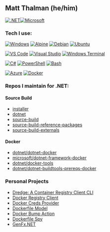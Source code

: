 ## Matt Thalman (he/him)

[![.NET](https://img.shields.io/badge/-principal%20software%20engineer-512BD4?style=for-the-badge&logo=.net&logoColor=white)](https://dot.net/)[![Microsoft](https://img.shields.io/badge/-Microsoft-5E5E5E?style=for-the-badge&logo=microsoft)](https://www.microsoft.com)

### Tech I use:

[![Windows](http://img.shields.io/badge/-Windows-white?style=for-the-badge&logo=windows&logoColor=0078D6)](https://www.microsoft.com/windows)
[![Alpine](http://img.shields.io/badge/-Alpine-white?style=for-the-badge&logo=alpinelinux&logoColor=0D597F)](https://alpinelinux.org)
[![Debian](http://img.shields.io/badge/-Debian-white?style=for-the-badge&logo=debian&logoColor=A81D33)](https://www.debian.org)
[![Ubuntu](http://img.shields.io/badge/-Ubuntu-white?style=for-the-badge&logo=ubuntu&logoColor=E95420)](https://ubuntu.com)

[![VS Code](http://img.shields.io/badge/-VS%20Code-white?style=for-the-badge&logo=visualstudiocode&logoColor=007ACC)](https://code.visualstudio.com)
[![Visual Studio](http://img.shields.io/badge/-Visual%20Studio-white?style=for-the-badge&logo=visualstudio&logoColor=5C2D91)](https://visualstudio.microsoft.com)
[![Windows Terminal](http://img.shields.io/badge/-Windows%20Terminal-white?style=for-the-badge&logo=windowsterminal&logoColor=4D4D4D)](https://learn.microsoft.com/windows/terminal/install)

[![C#](http://img.shields.io/badge/-C%23-white?style=for-the-badge&logo=csharp&logoColor=239120)](https://dotnet.microsoft.com/languages/csharp)
[![PowerShell](http://img.shields.io/badge/-PowerShell-white?style=for-the-badge&logo=powershell&logoColor=5391FE)](https://learn.microsoft.com/powershell)
[![Bash](http://img.shields.io/badge/-bash-white?style=for-the-badge&logo=gnubash&logoColor=4EAA25)](https://www.gnu.org/software/bash/)

[![Azure](http://img.shields.io/badge/-Azure-white?style=for-the-badge&logo=microsoftazure&logoColor=0078D4)](https://azure.microsoft.com)
[![Docker](http://img.shields.io/badge/-Docker-white?style=for-the-badge&logo=docker&logoColor=2496ED)](https://www.docker.com)

### Repos I maintain for .NET:

#### Source Build

* [installer](https://github.com/dotnet/installer)
* [dotnet](https://github.com/dotnet/dotnet)
* [source-build](https://github.com/dotnet/source-build)
* [source-build-reference-packages](https://github.com/dotnet/source-build-reference-packages)
* [source-build-externals](https://github.com/dotnet/source-build-externals)

#### Docker

* [dotnet/dotnet-docker](https://github.com/dotnet/dotnet-docker)
* [microsoft/dotnet-framework-docker](https://github.com/microsoft/dotnet-framework-docker)
* [dotnet/docker-tools](https://github.com/dotnet/docker-tools)
* [dotnet/dotnet-buildtools-prereqs-docker](https://github.com/dotnet/dotnet-buildtools-prereqs-docker)

### Personal Projects

* [Dredge: A Container Registry Client CLI](https://github.com/mthalman/dredge)
* [Docker Registry Client](https://github.com/mthalman/DockerRegistryClient)
* [Docker Creds Provider](https://github.com/mthalman/docker-creds-provider)
* [Dockerfile Model](https://github.com/mthalman/DockerfileModel)
* [Docker Bump Action](https://github.com/mthalman/docker-bump-action)
* [Dockerfile  Spy](https://github.com/mthalman/dockerfile-spy)
* [GenFx.NET](https://github.com/mthalman/GenFx.NET)

